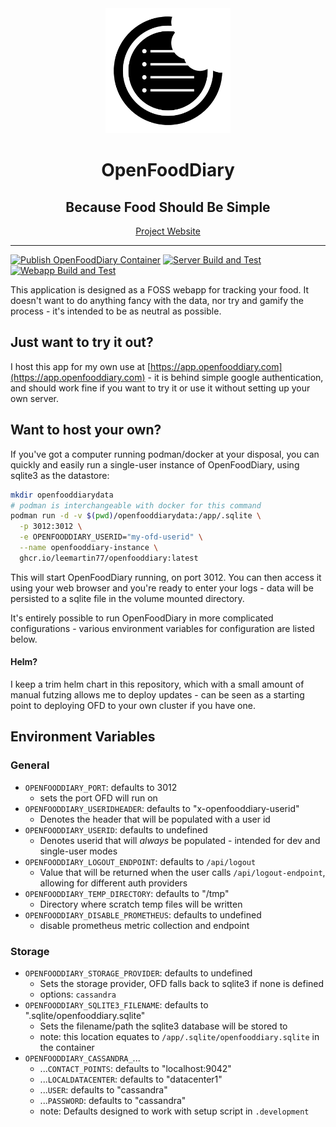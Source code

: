 <div align="center">
    <img width="200" src="/assets/ofd_logo.svg" alt="OFD Logo">
<h1>OpenFoodDiary</h1>
<h2>Because Food Should Be Simple</h2>
<a href="https://www.openfooddiary.com/">Project Website</a>
<hr/>
</div>

[![Publish OpenFoodDiary Container](https://github.com/LeeMartin77/openfooddiary/actions/workflows/publish.yml/badge.svg)](https://github.com/LeeMartin77/openfooddiary/actions/workflows/publish.yml)
[![Server Build and Test](https://github.com/LeeMartin77/openfooddiary/actions/workflows/build_and_test_server.yml/badge.svg)](https://github.com/LeeMartin77/openfooddiary/actions/workflows/build_and_test_server.yml) [![Webapp Build and Test](https://github.com/LeeMartin77/openfooddiary/actions/workflows/build_and_test_webapp.yml/badge.svg)](https://github.com/LeeMartin77/openfooddiary/actions/workflows/build_and_test_webapp.yml)

This application is designed as a FOSS webapp for tracking your food. It doesn't want to do anything fancy with the data, nor try and gamify the process - it's intended to be as neutral as possible.

## Just want to try it out?

I host this app for my own use at [https://app.openfooddiary.com](https://app.openfooddiary.com) - it is behind simple google authentication, and should work fine if you want to try it or use it without setting up your own server.

## Want to host your own?

If you've got a computer running podman/docker at your disposal, you can quickly and easily run a single-user instance of OpenFoodDiary, using sqlite3 as the datastore:

```bash
mkdir openfooddiarydata
# podman is interchangeable with docker for this command
podman run -d -v $(pwd)/openfooddiarydata:/app/.sqlite \
  -p 3012:3012 \
  -e OPENFOODDIARY_USERID="my-ofd-userid" \
  --name openfooddiary-instance \
  ghcr.io/leemartin77/openfooddiary:latest
```

This will start OpenFoodDiary running, on port 3012. You can then access it using your web browser and you're ready to enter your logs - data will be persisted to a sqlite file in the volume mounted directory.

It's entirely possible to run OpenFoodDiary in more complicated configurations - various environment variables for configuration are listed below.

#### Helm?

I keep a trim helm chart in this repository, which with a small amount of manual futzing allows me to deploy updates - can be seen as a starting point to deploying OFD to your own cluster if you have one.

## Environment Variables

### General

- `OPENFOODDIARY_PORT`: defaults to 3012
  - sets the port OFD will run on
- `OPENFOODDIARY_USERIDHEADER`: defaults to "x-openfooddiary-userid"
  - Denotes the header that will be populated with a user id
- `OPENFOODDIARY_USERID`: defaults to undefined
  - Denotes userid that will _always_ be populated - intended for dev and single-user modes
- `OPENFOODDIARY_LOGOUT_ENDPOINT`: defaults to `/api/logout`
  - Value that will be returned when the user calls `/api/logout-endpoint`, allowing for different auth providers
- `OPENFOODDIARY_TEMP_DIRECTORY`: defaults to "/tmp"
  - Directory where scratch temp files will be written
- `OPENFOODDIARY_DISABLE_PROMETHEUS`: defaults to undefined
  - disable prometheus metric collection and endpoint

### Storage

- `OPENFOODDIARY_STORAGE_PROVIDER`: defaults to undefined
  - Sets the storage provider, OFD falls back to sqlite3 if none is defined
  - options: `cassandra`
- `OPENFOODDIARY_SQLITE3_FILENAME`: defaults to ".sqlite/openfooddiary.sqlite"
  - Sets the filename/path the sqlite3 database will be stored to
  - note: this location equates to `/app/.sqlite/openfooddiary.sqlite` in the container
- `OPENFOODDIARY_CASSANDRA_`...
  - ...`CONTACT_POINTS`: defaults to "localhost:9042"
  - ...`LOCALDATACENTER`: defaults to "datacenter1"
  - ...`USER`: defaults to "cassandra"
  - ...`PASSWORD`: defaults to "cassandra"
  - note: Defaults designed to work with setup script in `.development`
